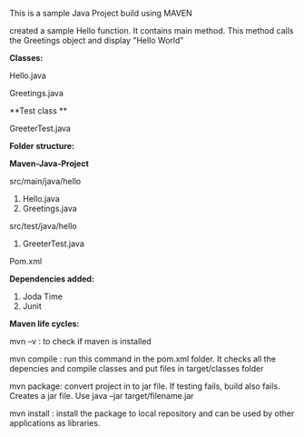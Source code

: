 This is a sample Java Project build using MAVEN

created a sample Hello function. It contains main method. This method calls the Greetings object and display "Hello World" 

 

**Classes:**

Hello.java 

Greetings.java 

 

**Test class **
 
 GreeterTest.java

 

**Folder structure:** 
 

**Maven-Java-Project**

src/main/java/hello 
  1. Hello.java 
  2. Greetings.java 

src/test/java/hello 
  1. GreeterTest.java 

Pom.xml 

 

**Dependencies added:**

  1. Joda Time 
  2. Junit 

 **Maven life cycles:**

  mvn –v : to check if maven is installed 

  mvn compile : run this command in the pom.xml folder. It checks all the depencies and compile classes and put files in target/classes                 folder 

  mvn package: convert project in to jar file. If testing fails, build also fails. Creates a jar file. Use java –jar target/filename.jar 

  mvn install : install the package to local repository and can be used by other applications as libraries.  
